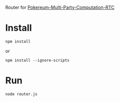 Router for [Pokereum-Multi-Party-Computation-RTC](https://github.com/Pokereum/Pokereum-Multi-Party-Computation-RTC)

# Install
`npm install`

or

`npm install --ignore-scripts`

# Run
`node router.js`